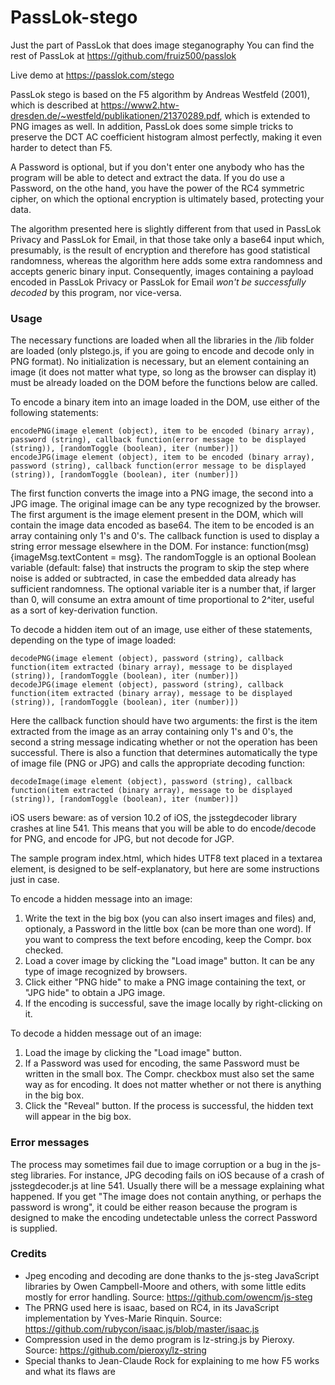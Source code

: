 # PassLok-stego
Just the part of PassLok that does image steganography
You can find the rest of PassLok at https://github.com/fruiz500/passlok

Live demo at https://passlok.com/stego

PassLok stego is based on the F5 algorithm by Andreas Westfeld (2001), which is described at https://www2.htw-dresden.de/~westfeld/publikationen/21370289.pdf, which is extended to PNG images as well. In addition, PassLok does some simple tricks to preserve the DCT AC coefficient histogram almost perfectly, making it even harder to detect than F5.

A Password is optional, but if you don't enter one anybody who has the program will be able to detect and extract the data. If you do use a Password, on the othe hand, you have the power of the RC4 symmetric cipher, on which the optional encryption is ultimately based, protecting your data.

The algorithm presented here is slightly different from that used in PassLok Privacy and PassLok for Email, in that those take only a base64 input which, presumably, is the result of encryption and therefore has good statistical randomness, whereas the algorithm here adds some extra randomness and accepts generic binary input. Consequently, images containing a payload encoded in PassLok Privacy or PassLok for Email _won't be successfully decoded_ by this program, nor vice-versa.

### Usage
The necessary functions are loaded when all the libraries in the /lib folder are loaded (only plstego.js, if you are going to encode and decode only in PNG format). No initialization is necessary, but an element containing an image (it does not matter what type, so long as the browser can display it) must be already loaded on the DOM before the functions below are called.

To encode a binary item into an image loaded in the DOM, use either of the following statements:

	encodePNG(image element (object), item to be encoded (binary array), password (string), callback function(error message to be displayed (string)), [randomToggle (boolean), iter (number)])
	encodeJPG(image element (object), item to be encoded (binary array), password (string), callback function(error message to be displayed (string)), [randomToggle (boolean), iter (number)])
	
The first function converts the image into a PNG image, the second into a JPG image. The original image can be any type recognized by the browser. The first argument is 		the image element present in the DOM, which will contain the image data encoded as base64. The item to be encoded is an array containing only 1's and 0's. The callback function is used to display a string error message elsewhere in the DOM. For instance: function(msg){imageMsg.textContent = msg}. The randomToggle is an optional Boolean variable (default: false) that instructs the program to skip the step where noise is added or subtracted, in case the embedded data already has sufficient randomness. The optional variable iter is a number that, if larger than 0, will consume an extra amount of time proportional to 2^iter, useful as a sort of key-derivation function.
	
To decode a hidden item out of an image, use either of these statements, depending on the type of image loaded:
	
	decodePNG(image element (object), password (string), callback function(item extracted (binary array), message to be displayed (string)), [randomToggle (boolean), iter (number)])
	decodeJPG(image element (object), password (string), callback function(item extracted (binary array), message to be displayed (string)), [randomToggle (boolean), iter (number)])
	
Here the callback function should have two arguments: the first is the item extracted from the image as an array containing only 1's and 0's, the second a string message indicating whether or not the operation has been successful. There is also a function that determines automatically the type of image file (PNG or JPG) and calls the appropriate decoding function:
	
	decodeImage(image element (object), password (string), callback function(item extracted (binary array), message to be displayed (string)), [randomToggle (boolean), iter (number)])
	
iOS users beware: as of version 10.2 of iOS, the jsstegdecoder library crashes at line 541. This means that you will be able to do encode/decode for PNG, and encode for JPG, but not decode for JGP.
	
The sample program index.html, which hides UTF8 text placed in a textarea element, is designed to be self-explanatory, but here are some instructions just in case.

To encode a hidden message into an image:

1. Write the text in the big box (you can also insert images and files) and, optionaly, a Password in the little box (can be more than one word). If you want to compress the text before encoding, keep the Compr. box checked.
2. Load a cover image by clicking the "Load image" button. It can be any type of image recognized by browsers.
3. Click either "PNG hide" to make a PNG image containing the text, or "JPG hide" to obtain a JPG image.
4. If the encoding is successful, save the image locally by right-clicking on it.

To decode a hidden message out of an image:

1. Load the image by clicking the "Load image" button.
2. If a Password was used for encoding, the same Password must be written in the small box. The Compr. checkbox must also set the same way as for encoding. It does not matter whether or not there is anything in the big box.
3. Click the "Reveal" button. If the process is successful, the hidden text will appear in the big box.

### Error messages
The process may sometimes fail due to image corruption or a bug in the js-steg libraries. For instance, JPG decoding fails on iOS because of a crash of jsstegdecoder.js at line 541. Usually there will be a message explaining what happened. If you get "The image does not contain anything, or perhaps the password is wrong", it could be either reason because the program is designed to make the encoding undetectable unless the correct Password is supplied.

### Credits
* Jpeg encoding and decoding are done thanks to the js-steg JavaScript libraries by Owen Campbell-Moore and others, with some little edits mostly for error handling. Source: https://github.com/owencm/js-steg
* The PRNG used here is isaac, based on RC4, in its JavaScript implementation by Yves-Marie Rinquin. Source: https://github.com/rubycon/isaac.js/blob/master/isaac.js
* Compression used in the demo program is lz-string.js by Pieroxy. Source: https://github.com/pieroxy/lz-string
* Special thanks to Jean-Claude Rock for explaining to me how F5 works and what its flaws are